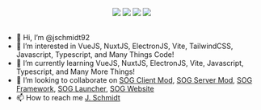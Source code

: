 <p align="center">
  <img src = "https://github-readme-stats.vercel.app/api?username=jschmidt92&show_icons=true&count_private=true&theme=darcula&hide_border=true&hide=issues&bg_color=00000000">
  <img src = "https://github-readme-stats.vercel.app/api/top-langs/?username=jschmidt92&layout=compact&hide_border=true&theme=darcula&bg_color=00000000&langs_count=6&count_private=true">
  <img src = "https://github-readme-stats.vercel.app/api/wakatime?username=@JSchmidt92&layout=compact&hide_border=true&theme=darcula&bg_color=00000000&count_private=true">
  <img src = "https://github-readme-streak-stats.herokuapp.com?user=jschmidt92&theme=darcula&hide_border=true&background=FFFFFF00&count_private=true">
  <br>
  <br>
</p>

- 👋 Hi, I’m @jschmidt92
- 👀 I’m interested in VueJS, NuxtJS, ElectronJS, Vite, TailwindCSS, Javascript, Typescript, and Many Things Code!
- 🌱 I’m currently learning VueJS, NuxtJS, ElectronJS, Vite, Javascript, Typescript, and Many More Things!
- 💞️ I’m looking to collaborate on [SOG Client Mod](https://github.com/jschmidt92/sog-client), [SOG Server Mod](https://github.com/jschmidt92/sog-server), [SOG Framework](https://github.com/jschmidt92/sog-framework), [SOG Launcher](https://github.com/jschmidt92/sog-launcher), [SOG Website](https://github.com/jschmidt92/sog-website)
- 📫 How to reach me [J. Schmidt](https://discordapp.com/users/90681659204046848)

<!---
jschmidt92/jschmidt92 is a ✨ special ✨ repository because its `README.md` (this file) appears on your GitHub profile.
You can click the Preview link to take a look at your changes.
--->
